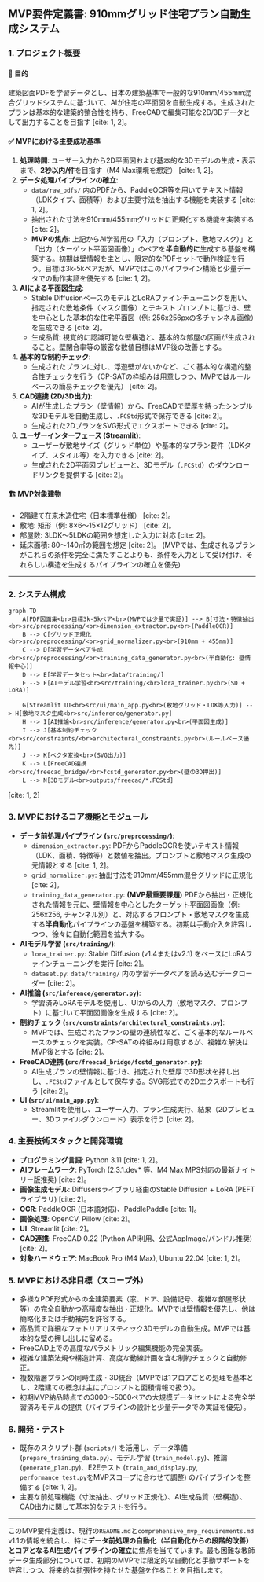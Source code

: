 ## **MVP要件定義書: 910mmグリッド住宅プラン自動生成システム**

### **1. プロジェクト概要**

#### **🎯 目的**
建築図面PDFを学習データとし、日本の建築基準で一般的な910mm/455mm混合グリッドシステムに基づいて、AIが住宅の平面図を自動生成する。生成されたプランは基本的な建築的整合性を持ち、FreeCADで編集可能な2D/3Dデータとして出力することを目指す [cite: 1, 2]。

#### **✅ MVPにおける主要成功基準**
1.  **処理時間**: ユーザー入力から2D平面図および基本的な3Dモデルの生成・表示まで、**2秒以内/件**を目指す（M4 Max環境を想定） [cite: 1, 2]。
2.  **データ処理パイプラインの確立**:
    * `data/raw_pdfs/` 内のPDFから、PaddleOCR等を用いてテキスト情報（LDKタイプ、面積等）および主要寸法を抽出する機能を実装する [cite: 1, 2]。
    * 抽出された寸法を910mm/455mmグリッドに正規化する機能を実装する [cite: 2]。
    * **MVPの焦点**: 上記からAI学習用の「入力（プロンプト、敷地マスク）」と「出力（ターゲット平面図画像）」のペアを**半自動的に**生成する基盤を構築する。初期は壁情報を主とし、限定的なPDFセットで動作検証を行う。目標は3k-5kペアだが、MVPではこのパイプライン構築と少量データでの動作実証を優先する [cite: 1, 2]。
3.  **AIによる平面図生成**:
    * Stable DiffusionベースのモデルとLoRAファインチューニングを用い、指定された敷地条件（マスク画像）とテキストプロンプトに基づき、壁を中心とした基本的な住宅平面図（例: 256x256pxの多チャンネル画像）を生成できる [cite: 2]。
    * 生成品質: 視覚的に認識可能な壁構造と、基本的な部屋の区画が生成されること。壁閉合率等の厳密な数値目標はMVP後の改善とする。
4.  **基本的な制約チェック**:
    * 生成されたプランに対し、浮遊壁がないかなど、ごく基本的な構造的整合性チェックを行う（CP-SATの枠組みは用意しつつ、MVPではルールベースの簡易チェックを優先） [cite: 2]。
5.  **CAD連携 (2D/3D出力)**:
    * AIが生成したプラン（壁情報）から、FreeCADで壁厚を持ったシンプルな3Dモデルを自動生成し、`.FCStd`形式で保存できる [cite: 2]。
    * 生成された2DプランをSVG形式でエクスポートできる [cite: 2]。
6.  **ユーザーインターフェース (Streamlit)**:
    * ユーザーが敷地サイズ（グリッド単位）や基本的なプラン要件（LDKタイプ、スタイル等）を入力できる [cite: 2]。
    * 生成された2D平面図プレビューと、3Dモデル（`.FCStd`）のダウンロードリンクを提供する [cite: 2]。

#### **🏗️ MVP対象建物**
* 2階建て在来木造住宅（日本標準仕様） [cite: 2]。
* 敷地: 矩形（例: 8×6〜15×12グリッド） [cite: 2]。
* 部屋数: 3LDK〜5LDKの範囲を想定した入力に対応 [cite: 2]。
* 延床面積: 80〜140㎡の範囲を想定 [cite: 2]。
    (MVPでは、生成されるプランがこれらの条件を完全に満たすことよりも、条件を入力として受け付け、それらしい構造を生成するパイプラインの確立を優先)

---

### **2. システム構成**

```mermaid
graph TD
    A[PDF図面集<br>目標3k-5kペア<br>(MVPでは少量で実証)] --> B[寸法・特徴抽出<br>src/preprocessing/<br>dimension_extractor.py<br>(PaddleOCR)]
    B --> C[グリッド正規化<br>src/preprocessing/<br>grid_normalizer.py<br>(910mm + 455mm)]
    C --> D[学習データペア生成<br>src/preprocessing/<br>training_data_generator.py<br>(半自動化: 壁情報中心)]
    D --> E[学習データセット<br>data/training/]
    E --> F[AIモデル学習<br>src/training/<br>lora_trainer.py<br>(SD + LoRA)]
    
    G[Streamlit UI<br>src/ui/main_app.py<br>(敷地グリッド・LDK等入力)] --> H[敷地マスク生成<br>src/inference/generator.py]
    H --> I[AI推論<br>src/inference/generator.py<br>(平面図生成)]
    I --> J[基本制約チェック<br>src/constraints/<br>architectural_constraints.py<br>(ルールベース優先)]
    J --> K[ベクタ変換<br>(SVG出力)]
    K --> L[FreeCAD連携<br>src/freecad_bridge/<br>fcstd_generator.py<br>(壁の3D押出)]
    L --> N[3Dモデル<br>outputs/freecad/*.FCStd]
```
[cite: 1, 2]

### **3. MVPにおけるコア機能とモジュール**

* **データ前処理パイプライン (`src/preprocessing/`)**:
    * `dimension_extractor.py`: PDFからPaddleOCRを使いテキスト情報（LDK、面積、特徴等）と数値を抽出。プロンプトと敷地マスク生成の元情報とする [cite: 1, 2]。
    * `grid_normalizer.py`: 抽出寸法を910mm/455mm混合グリッドに正規化 [cite: 2]。
    * `training_data_generator.py`: **(MVP最重要課題)** PDFから抽出・正規化された情報を元に、壁情報を中心としたターゲット平面図画像（例: 256x256, チャンネル別）と、対応するプロンプト・敷地マスクを生成する**半自動化**パイプラインの基盤を構築する。初期は手動介入を許容しつつ、徐々に自動化範囲を拡大する。
* **AIモデル学習 (`src/training/`)**:
    * `lora_trainer.py`: Stable Diffusion (v1.4またはv2.1) をベースにLoRAファインチューニングを実行 [cite: 2]。
    * `dataset.py`: `data/training/` 内の学習データペアを読み込むデータローダー [cite: 2]。
* **AI推論 (`src/inference/generator.py`)**:
    * 学習済みLoRAモデルを使用し、UIからの入力（敷地マスク、プロンプト）に基づいて平面図画像を生成する [cite: 2]。
* **制約チェック (`src/constraints/architectural_constraints.py`)**:
    * MVPでは、生成されたプランの壁の連続性など、ごく基本的なルールベースのチェックを実装。CP-SATの枠組みは用意するが、複雑な解決はMVP後とする [cite: 2]。
* **FreeCAD連携 (`src/freecad_bridge/fcstd_generator.py`)**:
    * AI生成プランの壁情報に基づき、指定された壁厚で3D形状を押し出し、`.FCStd`ファイルとして保存する。SVG形式での2Dエクスポートも行う [cite: 2]。
* **UI (`src/ui/main_app.py`)**:
    * Streamlitを使用し、ユーザー入力、プラン生成実行、結果（2Dプレビュー、3Dファイルダウンロード）表示を行う [cite: 2]。

### **4. 主要技術スタックと開発環境**
* **プログラミング言語**: Python 3.11 [cite: 1, 2]。
* **AIフレームワーク**: PyTorch (2.3.1.dev* 等、M4 Max MPS対応の最新ナイトリー版推奨) [cite: 2]。
* **画像生成モデル**: Diffusersライブラリ経由のStable Diffusion + LoRA (PEFTライブラリ) [cite: 2]。
* **OCR**: PaddleOCR (日本語対応)、PaddlePaddle [cite: 1]。
* **画像処理**: OpenCV, Pillow [cite: 2]。
* **UI**: Streamlit [cite: 2]。
* **CAD連携**: FreeCAD 0.22 (Python API利用、公式AppImage/バンドル推奨) [cite: 2]。
* **対象ハードウェア**: MacBook Pro (M4 Max), Ubuntu 22.04 [cite: 1, 2]。

### **5. MVPにおける非目標（スコープ外）**
* 多様なPDF形式からの全建築要素（窓、ドア、設備記号、複雑な部屋形状等）の完全自動かつ高精度な抽出・正規化。MVPでは壁情報を優先し、他は簡略化または手動補完を許容する。
* 高品質で詳細なフォトリアリスティック3Dモデルの自動生成。MVPでは基本的な壁の押し出しに留める。
* FreeCAD上での高度なパラメトリック編集機能の完全実装。
* 複雑な建築法規や構造計算、高度な動線計画を含む制約チェックと自動修正。
* 複数階層プランの同時生成・3D統合（MVPでは1フロアごとの処理を基本とし、2階建ての概念は主にプロンプトと面積情報で扱う）。
* 初期MVP納品時点での3000〜5000ペアの大規模データセットによる完全学習済みモデルの提供（パイプラインの設計と少量データでの実証を優先）。

### **6. 開発・テスト**
* 既存のスクリプト群 (`scripts/`) を活用し、データ準備 (`prepare_training_data.py`)、モデル学習 (`train_model.py`)、推論 (`generate_plan.py`)、E2Eテスト (`train_and_display.py`, `performance_test.py`をMVPスコープに合わせて調整) のパイプラインを整備する [cite: 1, 2]。
* 主要な前処理機能（寸法抽出、グリッド正規化）、AI生成品質（壁構造）、CAD出力に関して基本的なテストを行う。

---

このMVP要件定義は、現行の`README.md`と`comprehensive_mvp_requirements.md` v1.1の情報を統合し、特に**データ前処理の自動化（半自動化からの段階的改善）**と**コアとなるAI生成パイプラインの確立**に焦点を当てています。最も困難な教師データ生成部分については、初期のMVPでは限定的な自動化と手動サポートを許容しつつ、将来的な拡張性を持たせた基盤を作ることを目指します。
